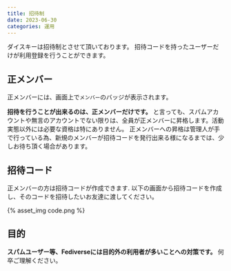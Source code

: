 ```yaml
---
title: 招待制
date: 2023-06-30
categories: 運用
---
```


ダイスキーは招待制とさせて頂いております。
招待コードを持ったユーザーだけが利用登録を行うことができます。

## 正メンバー

正メンバーには、画面上で`メンバー`のバッジが表示されます。

__招待を行うことが出来るのは、正メンバーだけです。__
と言っても、スパムアカウントや無言のアカウントでない限りは、全員が正メンバーに昇格します。活動実態以外には必要な資格は特にありません。
正メンバーへの昇格は管理人が手で行っている為、新規のメンバーが招待コードを発行出来る様になるまでは、少しお待ち頂く場合があります。

## 招待コード

正メンバーの方は招待コードが作成できます.
以下の画面から招待コードを作成し、そのコードを招待したいお友達に渡してください。

{% asset_img code.png %}


## 目的

__スパムユーザー等、Fediverseには目的外の利用者が多いことへの対策です。__
何卒ご理解ください。
